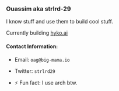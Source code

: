 ### Ouassim aka strlrd-29

I know stuff and use them to build cool stuff.

Currently building [hyko.ai](https://hyko.ai)

#### Contact Information:
- Email: `oag@big-mama.io`
- Twitter: `strlrd29`

- ⚡ Fun fact: I use arch btw.
